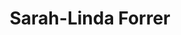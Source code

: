 ---
order: 27
category: residents
layout: post
title: Sarah-Linda Forrer
profession: product design
website: www.sarahlindaforrer.com
image: /images/residents/sarahlindaforrer_01.png
---